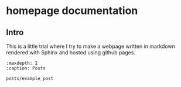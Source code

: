 # homepage documentation
## Intro
This is a little trial where I try to make a webpage written in markdown rendered with
Sphinx and hosted using github pages.

```{toctree}
:maxdepth: 2
:caption: Posts

posts/example_post